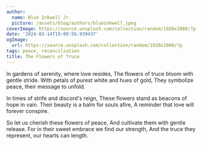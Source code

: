 ```yaml
---
author:
  name: Blue Inkwell Jr.
  picture: /assets/blog/authors/blueinkwell.jpeg
coverImage: https://source.unsplash.com/collection/random/1920x1080/?p
date: '2024-03-14T19:00:56.939437'
ogImage:
  url: https://source.unsplash.com/collection/random/1920x1080/?p
tags: peace, reconciliation
title: The Flowers of Truce
---
```


In gardens of serenity, where love resides,
The flowers of truce bloom with gentle stride.
With petals of purest white and hues of gold,
They symbolize peace, their message to unfold.

In times of strife and discord's reign,
These flowers stand as beacons of hope in vain.
Their beauty is a balm for souls afire,
A reminder that love will forever conspire.

So let us cherish these flowers of peace,
And cultivate them with gentle release.
For in their sweet embrace we find our strength,
And the truce they represent, our hearts can length.
